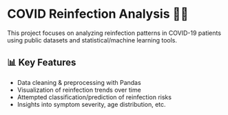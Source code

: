 # COVID Reinfection Analysis 🔄🦠

This project focuses on analyzing reinfection patterns in COVID-19 patients using public datasets and statistical/machine learning tools.

## 📊 Key Features
- Data cleaning & preprocessing with Pandas
- Visualization of reinfection trends over time
- Attempted classification/prediction of reinfection risks
- Insights into symptom severity, age distribution, etc.

